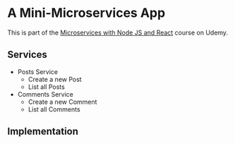 # A Mini-Microservices App

This is part of the [Microservices with Node JS and React](https://www.udemy.com/course/microservices-with-node-js-and-react/) course on Udemy.

## Services

- Posts Service
  - Create a new Post
  - List all Posts
- Comments Service
  - Create a new Comment
  - List all Comments

## Implementation
